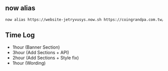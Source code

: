 ## now alias
```sh
now alias https://website-jetryvusys.now.sh https://coingrandpa.com.tw/
```

## Time Log
  - 1hour (Banner Section)
  - 3hour (Add Sections + API)
  - 2hour (Add Sections + Style fix)
  - 1hour (Wording)


